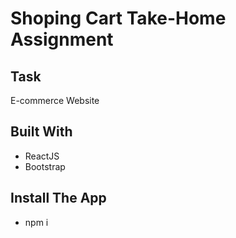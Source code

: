 # Shoping Cart Take-Home Assignment

## Task

E-commerce Website

## Built With

- ReactJS
- Bootstrap

## Install The App

- npm i
